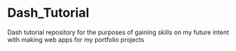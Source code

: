 # Dash_Tutorial
Dash tutorial repository for the purposes of gaining skills on my future intent with making web apps for my portfolio projects

